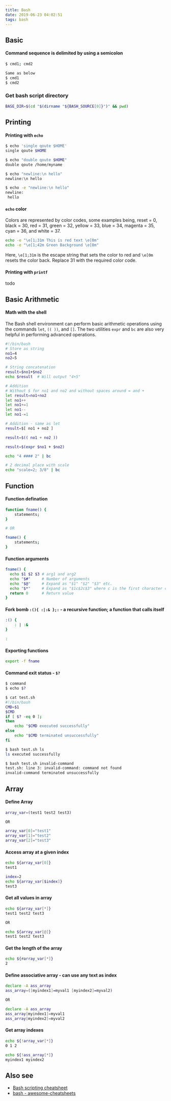 ```yaml
---
title: Bash
date: 2019-06-23 04:02:51
tags: bash
---
```


## Basic
#### Command sequence is delimited by using a semicolon
```bash
$ cmd1; cmd2

Same as below
$ cmd1
$ cmd2
```

### Get bash script directory
```bash
BASE_DIR=$(cd "$(dirname "${BASH_SOURCE[0]}")" && pwd)
```

## Printing

#### Printing with `echo`
```bash
$ echo 'single qoute $HOME'
single qoute $HOME

$ echo "double qoute $HOME"
double qoute /home/myname

$ echo "newline:\n hello"
newline:\n hello

$ echo -e "newline:\n hello"
newline:
 hello
```

#### `echo` color
Colors are represented by color codes, some examples being, 
reset = 0, black = 30, red = 31, green = 32, yellow = 33, blue = 34, magenta = 35, cyan = 36, and white = 37.
```bash
echo -e "\e[1;31m This is red text \e[0m"
echo -e "\e[1;42m Green Background \e[0m"
```
Here, `\e[1;31m` is the escape string that sets the color to red and `\e[0m` resets the color back. Replace 31 with the required color code.

#### Printing with `printf`
todo

## Basic Arithmetic
#### Math with the shell
The Bash shell environment can perform basic arithmetic operations using the commands `let`, `(( ))`, and `[]`. The two utilities `expr` and `bc` are also very helpful in performing advanced operations.
```bash
#!/bin/bash
# Store as string
no1=4
no2=5

# String concatenation
result=$no1+$no2
echo $result  # Will output "4+5"

# Addition
# Without $ for no1 and no2 and without spaces around = and +
let result=no1+no2
let no1++
let no1+=1
let no1--
let no1-=1

# Addition - same as let
result=$[ no1 + no2 ]

result=$(( no1 + no2 ))

result=$(expr $no1 + $no2)

echo "4 #### 2" | bc

# 2 decimal place with scale
echo "scale=2; 3/8" | bc

```

## Function

#### Function defination
```bash
function fname() {
    statements;
}

# OR

fname() {
    statements;
}
```

#### Function arguments
```bash
fname() {
  echo $1 $2 $3 # arg1 and arg2
  echo "$#"     # Number of arguments
  echo "$@"     # Expand as "$1" "$2" "$3" etc.
  echo "$*"     # Expand as "$1c$2c$3" where c is the first character of `IFS`
  return 0      # Return value
}
```

#### Fork bomb `:(){ :|:& };:` - a recursive function; a function that calls itself
```bash
:() { 
    : | :& 
}

:
```

#### Exporting functions
```bash
export -f fname
```

#### Command exit status - `$?`
```bash
$ command
$ echo $?
```

```bash
$ cat test.sh
#!/bin/bash
CMD=$1
$CMD
if [ $? -eq 0 ];
then
    echo "$CMD executed successfully"
else
    echo "$CMD terminated unsuccessfully"
fi

$ bash test.sh ls
ls executed successfully

$ bash test.sh invalid-command
test.sh: line 3: invalid-command: command not found
invalid-command terminated unsuccessfully
```

## Array

#### Define Array
```bash
array_var=(test1 test2 test3)

OR

array_var[0]="test1"
array_var[1]="test2"
array_var[2]="test3"
```

#### Access array at a given index
```bash
echo ${array_var[0]}
test1

index=2
echo ${array_var[$index]}
test3
```

#### Get all values in array
```bash
echo ${array_var[*]}
test1 test2 test3

OR

echo ${array_var[@]}
test1 test2 test3
```

#### Get the length of the array
```bash
echo ${#array_var[*]}
2
```

#### Define associative array - can use any text as index
```bash
declare -A ass_array
ass_array=([myindex1]=myval1 [myindex2]=myval2)

OR

declare -A ass_array
ass_array[myindex1]=myval1
ass_array[myindex2]=myval2
```

#### Get array indexes 
```bash
echo ${!array_var[*]}
0 1 2

echo ${!ass_array[*]}
myindex1 myindex2
```

## Also see
- [Bash scripting cheatsheet](https://devhints.io/bash)
- [bash - awesome-cheatsheets](https://github.com/LeCoupa/awesome-cheatsheets/blob/master/languages/bash.sh)
